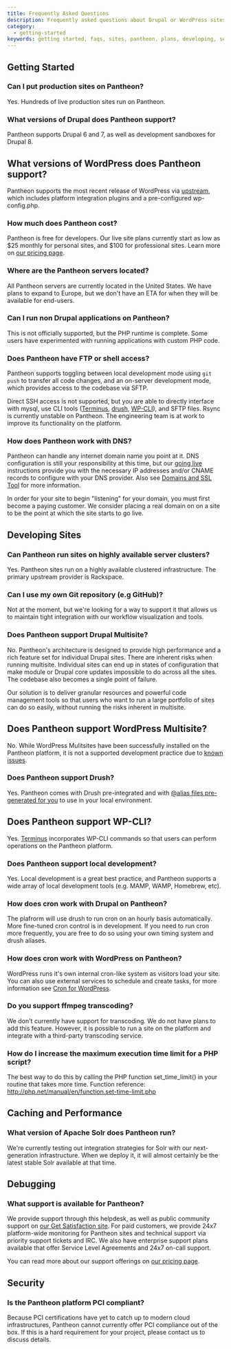 ```yaml
---
title: Frequently Asked Questions
description: Frequently asked questions about Drupal or WordPress sites on Pantheon.
category:
  - getting-started
keywords: getting started, faqs, sites, pantheon, plans, developing, security
---
```

## Getting Started

### Can I put production sites on Pantheon?

Yes. Hundreds of live production sites run on Pantheon.

### What versions of Drupal does Pantheon support?

Pantheon supports Drupal 6 and 7, as well as development sandboxes for Drupal 8.

## What versions of WordPress does Pantheon support?

Pantheon supports the most recent release of WordPress via [upstream](https://github.com/pantheon-systems/WordPress), which includes platform integration plugins and a pre-configured wp-config.php.

### How much does Pantheon cost?

Pantheon is free for developers. Our live site plans currently start as low as $25 monthly for personal sites, and $100 for professional sites. Learn more on [our pricing page](https://getpantheon.com/pricing).

### Where are the Pantheon servers located?

All Pantheon servers are currently located in the United States. We have plans to expand to Europe, but we don't have an ETA for when they will be available for end-users.

### Can I run non Drupal applications on Pantheon?

This is not officially supported, but the PHP runtime is complete. Some users have experimented with running applications with custom PHP code.

### Does Pantheon have FTP or shell access?

Pantheon supports toggling between local development mode using `git push` to transfer all code changes, and an on-server development mode, which provides access to the codebase via SFTP.

Direct SSH access is not supported, but you are able to directly interface with mysql, use CLI tools ([Terminus](https://github.com/pantheon-systems/cli), [drush](/docs/articles/local/drush-command-line-utility/), [WP-CLI](#does-pantheon-support-wp-cli?)), and SFTP files. Rsync is currently unstable on Pantheon. The engineering team is at work to improve its functionality on the platform.

### How does Pantheon work with DNS?

Pantheon can handle any internet domain name you point at it. DNS configuration is still your responsibility at this time, but our [going live](/docs/articles/going-live) instructions provide you with the necessary IP addresses and/or CNAME records to configure with your DNS provider. Also see [Domains and SSL Tool](/docs/articles/sites/domains) for more information.

In order for your site to begin "listening" for your domain, you must first become a paying customer. We consider placing a real domain on on a site to be the point at which the site starts to go live.


## Developing Sites

### Can Pantheon run sites on highly available server clusters?

Yes. Pantheon sites run on a highly available clustered infrastructure. The primary upstream provider is Rackspace.

### Can I use my own Git repository (e.g GitHub)?

Not at the moment, but we're looking for a way to support it that allows us to maintain tight integration with our workflow visualization and tools.

### Does Pantheon support Drupal Multisite?

No. Pantheon's architecture is designed to provide high performance and a rich feature set for individual Drupal sites. There are inherent risks when running multisite. Individual sites can end up in states of configuration that make module or Drupal core updates impossible to do across all the sites. The codebase also becomes a single point of failure.

Our solution is to deliver granular resources and powerful code management tools so that users who want to run a large portfolio of sites can do so easily, without running the risks inherent in multisite.

## Does Pantheon support WordPress Multisite?

No. While WordPress Mulitsites have been successfully installed on the Pantheon platform, it is not a supported development practice due to [known issues](/docs/articles/wordpress/wordpress-known-issues#site-networks-/-multisite).

### Does Pantheon support Drush?

Yes. Pantheon comes with Drush pre-integrated and with  [@alias files pre-generated for you](https://getpantheon.com/blog/drush-aliases-available) to use in your local environment.

## Does Pantheon support WP-CLI?

Yes. [Terminus](https://github.com/pantheon-systems/cli) incorporates WP-CLI commands so that users can perform operations on the Pantheon platform.

### Does Pantheon support local development?

Yes. Local development is a great best practice, and Pantheon supports a wide array of local development tools (e.g. MAMP, WAMP, Homebrew, etc).

### How does cron work with Drupal on Pantheon?

The plafrorm will use drush to run cron on an hourly basis automatically. More fine-tuned cron control is in development. If you need to run cron more frequently, you are free to do so using your own timing system and drush aliases.

### How does cron work with WordPress on Pantheon?

WordPress runs it's own internal cron-like system as visitors load your site. You can also use external services to schedule and create tasks, for more information see [Cron for WordPress](/docs/articles/wordpress/cron-for-wordpress).

### Do you support ffmpeg transcoding?

We don't currently have support for transcoding. We do not have plans to add this feature. However, it is possible to run a site on the platform and integrate with a third-party transcoding service.

### How do I increase the maximum execution time limit for a PHP script?

The best way to do this by calling the PHP function set\_time\_limit() in your routine that takes more time. Function reference: http://php.net/manual/en/function.set-time-limit.php

## Caching and Performance

### What version of Apache Solr does Pantheon run?

We're currently testing out integration strategies for Solr with our next-generation infrastructure. When we deploy it, it will almost certainly be the latest stable Solr available at that time.


## Debugging

### What support is available for Pantheon?

We provide support through this helpdesk, as well as public community support on [our Get Satisfaction site](http://help.getpantheon.com). For paid customers, we provide 24x7 platform-wide monitoring for Pantheon sites and technical support via priority support tickets and IRC. We also have enterprise support plans available that offer Service Level Agreements and 24x7 on-call support.

You can read more about our support offerings on [our pricing page](https://getpantheon.com/pricing).

## Security

### Is the Pantheon platform PCI compliant?

Because PCI certifications have yet to catch up to modern cloud infrastructures, Pantheon cannot currently offer PCI compliance out of the box. If this is a hard requirement for your project, please contact us to discuss details.
